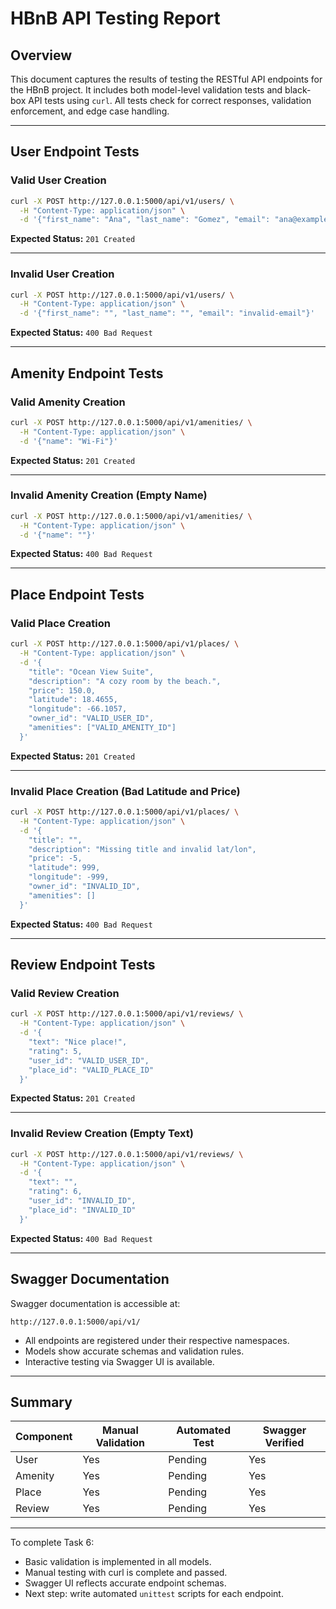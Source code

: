 # HBnB API Testing Report

## Overview

This document captures the results of testing the RESTful API endpoints for the HBnB project. It includes both model-level validation tests and black-box API tests using `curl`. All tests check for correct responses, validation enforcement, and edge case handling.

---

## User Endpoint Tests

### Valid User Creation

```bash
curl -X POST http://127.0.0.1:5000/api/v1/users/ \
  -H "Content-Type: application/json" \
  -d '{"first_name": "Ana", "last_name": "Gomez", "email": "ana@example.com"}'
```

**Expected Status:** `201 Created`

---

### Invalid User Creation

```bash
curl -X POST http://127.0.0.1:5000/api/v1/users/ \
  -H "Content-Type: application/json" \
  -d '{"first_name": "", "last_name": "", "email": "invalid-email"}'
```

**Expected Status:** `400 Bad Request`

---

## Amenity Endpoint Tests

### Valid Amenity Creation

```bash
curl -X POST http://127.0.0.1:5000/api/v1/amenities/ \
  -H "Content-Type: application/json" \
  -d '{"name": "Wi-Fi"}'
```

**Expected Status:** `201 Created`

---

### Invalid Amenity Creation (Empty Name)

```bash
curl -X POST http://127.0.0.1:5000/api/v1/amenities/ \
  -H "Content-Type: application/json" \
  -d '{"name": ""}'
```

**Expected Status:** `400 Bad Request`

---

## Place Endpoint Tests

### Valid Place Creation

```bash
curl -X POST http://127.0.0.1:5000/api/v1/places/ \
  -H "Content-Type: application/json" \
  -d '{
    "title": "Ocean View Suite",
    "description": "A cozy room by the beach.",
    "price": 150.0,
    "latitude": 18.4655,
    "longitude": -66.1057,
    "owner_id": "VALID_USER_ID",
    "amenities": ["VALID_AMENITY_ID"]
  }'
```

**Expected Status:** `201 Created`

---

### Invalid Place Creation (Bad Latitude and Price)

```bash
curl -X POST http://127.0.0.1:5000/api/v1/places/ \
  -H "Content-Type: application/json" \
  -d '{
    "title": "",
    "description": "Missing title and invalid lat/lon",
    "price": -5,
    "latitude": 999,
    "longitude": -999,
    "owner_id": "INVALID_ID",
    "amenities": []
  }'
```

**Expected Status:** `400 Bad Request`

---

## Review Endpoint Tests

### Valid Review Creation

```bash
curl -X POST http://127.0.0.1:5000/api/v1/reviews/ \
  -H "Content-Type: application/json" \
  -d '{
    "text": "Nice place!",
    "rating": 5,
    "user_id": "VALID_USER_ID",
    "place_id": "VALID_PLACE_ID"
  }'
```

**Expected Status:** `201 Created`

---

### Invalid Review Creation (Empty Text)

```bash
curl -X POST http://127.0.0.1:5000/api/v1/reviews/ \
  -H "Content-Type: application/json" \
  -d '{
    "text": "",
    "rating": 6,
    "user_id": "INVALID_ID",
    "place_id": "INVALID_ID"
  }'
```

**Expected Status:** `400 Bad Request`

---

## Swagger Documentation

Swagger documentation is accessible at:

```
http://127.0.0.1:5000/api/v1/
```

- All endpoints are registered under their respective namespaces.
- Models show accurate schemas and validation rules.
- Interactive testing via Swagger UI is available.

---

## Summary

| Component | Manual Validation | Automated Test | Swagger Verified |
|----------|--------------------|----------------|------------------|
| User     | Yes                | Pending        | Yes              |
| Amenity  | Yes                | Pending        | Yes              |
| Place    | Yes                | Pending        | Yes              |
| Review   | Yes                | Pending        | Yes              |

---

To complete Task 6:
- Basic validation is implemented in all models.
- Manual testing with curl is complete and passed.
- Swagger UI reflects accurate endpoint schemas.
- Next step: write automated `unittest` scripts for each endpoint.
